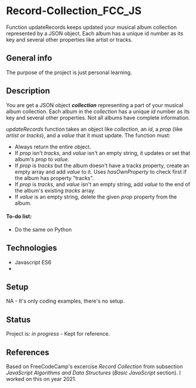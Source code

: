 # Record-Collection_FCC_JS
Function  updateRecords keeps updated your musical album collection represented by a JSON object. Each album has a unique id number as its key and several other properties like artist or tracks.

## General info
The purpose of the project is just personal learning.  

## Description
You are get a JSON object **_collection_** representing a part of your musical album collection. Each album in the _collection_ has a unique _id_ number as its key and several other properties. Not all albums have complete information.

 _updateRecords_ function takes an object like _collection_, an _id_, a _prop_ (like _artist_ or _tracks_), and a _value_ that it must update. The function must:

* Always return the entire object.
* If _prop_ isn't _tracks_, and _value_ isn't an empty string, it updates or set that album's _prop_ to _value_.
* If _prop_ is _tracks_ but the album doesn't have a tracks property, create an empty array and add _value_ to it. Uses _hasOwnProperty_ to check first if the album has property "tracks".
* If _prop_ is _tracks_, and _value_ isn't an empty string, add _value_ to the end of the album's existing _tracks_ array.
* If _value_ is an empty string, delete the given _prop_ property from the album.

#### To-do list:
* Do the same on Python

## Technologies
* Javascript ES6
* 
## Setup
NA - It's only coding examples, there's no setup.

## Status
Project is: _in progress_ - Kept for reference.

## References
Based on FreeCodeCamp's excercise _Record Collection_ from subsection _JavaScript Algorithms and Data Structures_ (_Basic JavaScript_ section). I worked on this on year 2021.


